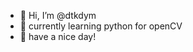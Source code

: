 - 👋 Hi, I’m @dtkdym
- 👀 currently learning python for openCV
- 🌱 have a nice day!

<!---
dtkdym/dtkdym is a ✨ special ✨ repository because its `README.md` (this file) appears on your GitHub profile.
You can click the Preview link to take a look at your changes. okkk
--->
